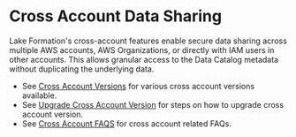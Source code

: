 # Cross Account Data Sharing

Lake Formation's cross-account features enable secure data sharing across multiple AWS accounts, AWS Organizations, or directly with IAM users in other accounts. This allows granular access to the Data Catalog metadata without duplicating the underlying data.

* See [Cross Account Versions](cross-account-versions.md) for various cross account versions available.
* See [Upgrade Cross Account Version](cross-account-versions.md) for steps on how to upgrade cross account version. 
* See [Cross Account FAQS](cross-account-faq.md) for cross account related FAQs.